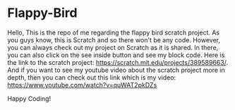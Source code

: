 # Flappy-Bird
Hello, This is the repo of me regarding the flappy bird scratch project.
As you guys know, this is Scratch and so there won't be any code.
However, you can always check out my project on Scratch as it is shared.
In there, you can also click on the see inside button and see my block code.
Here is the link to the scratch project: https://scratch.mit.edu/projects/389589663/.
And if you want to see my youtube video about the scratch project more in depth, then you can check out this link which is my video: https://www.youtube.com/watch?v=quWAT2pkDZs

Happy Coding!
